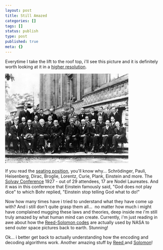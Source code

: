 ```yaml
---
layout: post
title: Still Amazed
categories: []
tags: []
status: publish
type: post
published: true
meta: {}
---
```

Everytime I take the lift to the roof top, i'll see this picture and it is definitely worth looking at it in a [higher resolution](http://upload.wikimedia.org/wikipedia/commons/6/6e/Solvay_conference_1927.jpg).

![](/img/solv.jpg)

If you read the [seating position](http://en.wikipedia.org/wiki/Image:Solvay_conference_1927.jpg#shared-image-desc), you'll know why... Schrödinger, Pauli, Heisenberg, Dirac, Broglie, Lorentz, Curie, Plank, Einstein and more. The [Solvay Conference](http://en.wikipedia.org/wiki/Solvay_Conference) 1927 - out of 29 attendees, 17 are Nodel Laureates. And it was in this conference that Einstein famously said, "God does not play dice" to which Bohr replied, "Einstein stop telling God what to do!"

Now how many times have i tried to understand what they have come up with? And i still don't quite grasp them all...  no matter how much i might have complained mugging these laws and theories, deep inside me i'm still truly amazed by what human mind can create. Currently, i'm just reading in awe about how the [Reed-Solomon codes](http://en.wikipedia.org/wiki/Reed-Solomon_error_correction) are actually used by NASA to send outer space pictures back to earth. Stunning!

Ok... i better get back to actually understanding how the encoding and decoding algorithms work. Another amazing stuff by [Reed ](http://en.wikipedia.org/wiki/Irving_S._Reed)and [Solomon](http://en.wikipedia.org/wiki/Gustave_Solomon)!
